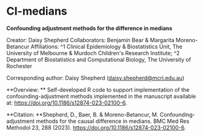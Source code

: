 # CI-medians
**Confounding adjustment methods for the difference in medians**

Creator: Daisy Shepherd
Collaborators: Benjamin Bear & Margarita Moreno-Betancur
Affiliations: ^1 Clinical Epidemiology & Biostatistics Unit, The University of Melbourne & Murdoch Children's Research Institute; ^2 Department of Biostatistics and Computational Biology, The University of Rochester

Corresponding author: Daisy Shepherd (daisy.shepherd@mcri.edu.au)

**Overview: ** Self-developed R code to support implementation of the confounding-adjustment methods implemented in the manuscript available at: https://doi.org/10.1186/s12874-023-02100-6. 

**Citation: **Shepherd, D., Baer, B. & Moreno-Betancur, M. Confounding-adjustment methods for the causal difference in medians. BMC Med Res Methodol 23, 288 (2023). https://doi.org/10.1186/s12874-023-02100-6.
